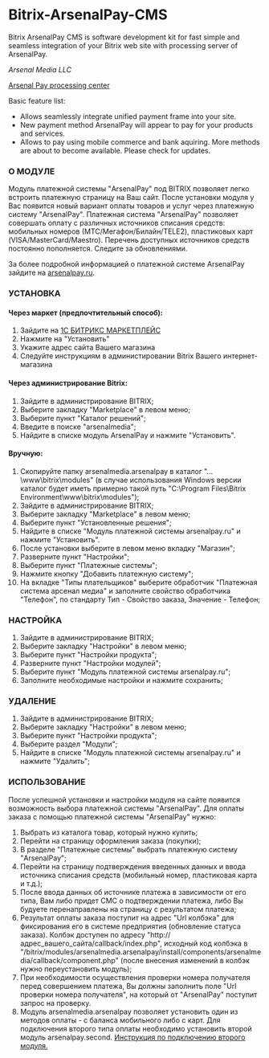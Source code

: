 # Bitrix-ArsenalPay-CMS
Bitrix ArsenalPay CMS is software development kit for fast simple and seamless integration of your Bitrix web site with processing server of ArsenalPay.

*Arsenal Media LLC*

[Arsenal Pay processing center](https://arsenalpay.ru/)

Basic feature list:

 * Allows seamlessly integrate unified payment frame into your site.
 * New payment method ArsenalPay will appear to pay for your products and services.
 * Allows to pay using mobile commerce and bank aquiring. More methods are about to become available. Please check for updates.

### О МОДУЛЕ
Модуль платежной системы "ArsenalPay" под BITRIX позволяет легко встроить платежную страницу на Ваш сайт.
После установки модуля у Вас появится новый вариант оплаты товаров и услуг через платежную систему "ArsenalPay".
Платежная система "ArsenalPay" позволяет совершать оплату с различных источников списания средств:
мобильных номеров (МТС/Мегафон/Билайн/TELE2), пластиковых карт (VISA/MasterCard/Maestro).
Перечень доступных источников средств постоянно пополняется. Следите за обновлениями.

За более подробной информацией о платежной системе ArsenalPay зайдите на [arsenalpay.ru](https://arsenalpay.ru).

### УСТАНОВКА 
#### Через маркет (предпочтительный способ):
1. Зайдите на [1С БИТРИКС МАРКЕТПЛЕЙС](http://marketplace.1c-bitrix.ru/solutions/arsenalmedia.arsenalpay)
2. Нажмите на "Установить"
3. Укажите адрес сайта Вашего магазина
4. Следуйте инструкциям в администировании Bitrix Вашего интернет-магазина

#### Через администрирование Bitrix:
1. Зайдите в администрирование BITRIX;
2. Выберите закладку "Marketplace" в левом меню;
3. Выберите пункт "Каталог решений";
4. Введите в поиске "arsenalmedia";
5. Найдите в списке модуль ArsenalPay и нажмите "Установить".

#### Вручную:
1. Скопируйте папку arsenalmedia.arsenalpay в каталог "…\www\bitrix\modules" (в случае использования Windows версии каталог будет иметь примерно такой путь "C:\Program Files\Bitrix Environment\www\bitrix\modules");
2. Зайдите в администрирование BITRIX;
3. Выберите закладку "Marketplace" в левом меню;
4. Выберите пункт "Установленные решения";
3. Найдите в списке "Модуль платежной системы arsenalpay.ru" и нажмите "Установить".
7. После установки выберите в левом меню вкладку "Магазин";
8. Разверните пункт "Настройки";
9. Выберите пункт "Платежные системы";
10. Нажмите кнопку "Добавить платежную систему";
11. На вкладке "Типы плательщиков" выберите обработчик "Платежная система арсенал медиа" и заполните свойство обработчика "Телефон", по стандарту Тип - Свойство заказа, Значение - Телефон;

### НАСТРОЙКА
1. Зайдите в администрирование BITRIX;
2. Выберите закладку "Настройки" в левом меню;
3. Выберите пункт "Настройки продукта";
4. Разверните пункт "Настройки модулей";
5. Выберите пункт "Модуль платежной системы arsenalpay.ru";
6. Заполните необходимые настройки и нажмите сохранить;

### УДАЛЕНИЕ
1. Зайдите в администрирование BITRIX;
2. Выберите закладку "Настройки" в левом меню;
3. Выберите пункт "Настройки продукта";
4. Выберите раздел "Модули";
5. Найдите в списке "Модуль платежной системы arsenalpay.ru" и нажмите "Удалить";

### ИСПОЛЬЗОВАНИЕ
После успешной установки и настройки модуля на сайте появится возможность выбора платежной системы "ArsenalPay".
Для оплаты заказа с помощью платежной системы "ArsenalPay" нужно:

1. Выбрать из каталога товар, который нужно купить;
2. Перейти на страницу оформления заказа (покупки);
3. В разделе "Платежные системы" выбрать платежную систему "ArsenalPay";
4. Перейти на страницу подтверждения введенных данных и ввода источника списания средств (мобильный номер, пластиковая карта и т.д.);
5. После ввода данных об источнике платежа в зависимости от его типа, Вам либо придет СМС о подтверждении платежа, либо Вы будуете перенаправлены на страницу с результатом платежа;
6. Результат оплаты заказа поступит на адрес "Url колбэка" для фиксирования его в системе предприятия (обновление статуса заказа). Колбэк доступен по адресу "http://адрес_вашего_сайта/callback/index.php", исходный код колбэка в "/bitrix/modules/arsenalmedia.arsenalpay/install/components/arsenalmedia/callback/component.php" (после внесения изменений в колбэк нужно переустановить модуль);
7. При необходимости осуществления проверки номера получателя перед совершением платежа, Вы должны заполнить поле "Url проверки номера получателя", на который от "ArsenalPay" поступит запрос на проверку.
8. Модуль arsenalmedia.arsenalpay позволяет установить один из методов оплаты - с баланса мобильного либо с карт. Для подключения второго типа оплаты необходимо установить второй модуль arsenalpay.second. [Инструкция по подключению второго модуля.](https://github.com/ArsenalPay/Bitrix-ArsenalPay-CMS/blob/master/arsenalpay.second/Readme.md) 
